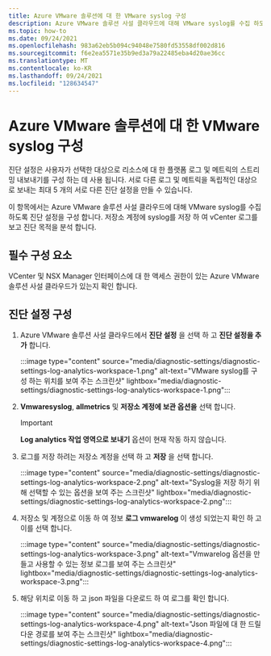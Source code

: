 ```yaml
---
title: Azure VMware 솔루션에 대 한 VMware syslog 구성
description: Azure VMware 솔루션 사설 클라우드에 대해 VMware syslog를 수집 하도록 진단 설정을 구성 하는 방법에 대해 알아봅니다.
ms.topic: how-to
ms.date: 09/24/2021
ms.openlocfilehash: 983a62eb5b094c94048e7580fd53558df002d816
ms.sourcegitcommit: f6e2ea5571e35b9ed3a79a22485eba4d20ae36cc
ms.translationtype: MT
ms.contentlocale: ko-KR
ms.lasthandoff: 09/24/2021
ms.locfileid: "128634547"
---
```

# <a name="configure-vmware-syslogs-for-azure-vmware-solution"></a>Azure VMware 솔루션에 대 한 VMware syslog 구성

진단 설정은 사용자가 선택한 대상으로 리소스에 대 한 플랫폼 로그 및 메트릭의 스트리밍 내보내기를 구성 하는 데 사용 됩니다. 서로 다른 로그 및 메트릭을 독립적인 대상으로 보내는 최대 5 개의 서로 다른 진단 설정을 만들 수 있습니다. 

이 항목에서는 Azure VMware 솔루션 사설 클라우드에 대해 VMware syslog를 수집 하도록 진단 설정을 구성 합니다. 저장소 계정에 syslog를 저장 하 여 vCenter 로그를 보고 진단 목적을 분석 합니다. 

## <a name="prerequisites"></a>필수 구성 요소

VCenter 및 NSX Manager 인터페이스에 대 한 액세스 권한이 있는 Azure VMware 솔루션 사설 클라우드가 있는지 확인 합니다. 

## <a name="configure-diagnostic-settings"></a>진단 설정 구성

1. Azure VMware 솔루션 사설 클라우드에서 **진단 설정** 을 선택 하 고 **진단 설정을 추가** 합니다.
 
   :::image type="content" source="media/diagnostic-settings/diagnostic-settings-log-analytics-workspace-1.png" alt-text="VMware syslog를 구성 하는 위치를 보여 주는 스크린샷" lightbox="media/diagnostic-settings/diagnostic-settings-log-analytics-workspace-1.png":::


1. **Vmwaresyslog**, **allmetrics** 및 **저장소 계정에 보관 옵션을** 선택 합니다.

   >[!IMPORTANT]
   >**Log analytics 작업 영역으로 보내기** 옵션이 현재 작동 하지 않습니다.
 
1. 로그를 저장 하려는 저장소 계정을 선택 하 고 **저장** 을 선택 합니다.

   :::image type="content" source="media/diagnostic-settings/diagnostic-settings-log-analytics-workspace-2.png" alt-text="Syslog을 저장 하기 위해 선택할 수 있는 옵션을 보여 주는 스크린샷" lightbox="media/diagnostic-settings/diagnostic-settings-log-analytics-workspace-2.png":::

1. 저장소 및 계정으로 이동 하 여 정보 **로그 vmwarelog** 이 생성 되었는지 확인 하 고이를 선택 합니다. 
 
   :::image type="content" source="media/diagnostic-settings/diagnostic-settings-log-analytics-workspace-3.png" alt-text="Vmwarelog 옵션을 만들고 사용할 수 있는 정보 로그를 보여 주는 스크린샷" lightbox="media/diagnostic-settings/diagnostic-settings-log-analytics-workspace-3.png":::


1. 해당 위치로 이동 하 고 json 파일을 다운로드 하 여 로그를 확인 합니다.

   :::image type="content" source="media/diagnostic-settings/diagnostic-settings-log-analytics-workspace-4.png" alt-text="Json 파일에 대 한 드릴 다운 경로를 보여 주는 스크린샷" lightbox="media/diagnostic-settings/diagnostic-settings-log-analytics-workspace-4.png"::: 

